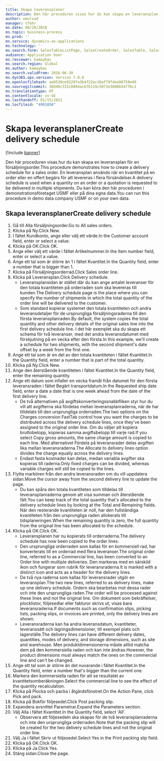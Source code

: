 ```yaml
---
title: Skapa leveransplaner
description: Den här proceduren visas hur du kan skapa en leveransplan för en försäljningsorder.
author: omulvad
manager: tfehr
ms.date: 08/29/2018
ms.topic: business-process
ms.prod: ''
ms.service: dynamics-ax-applications
ms.technology: ''
ms.search.form: SalesTableListPage, SalesCreateOrder, SalesTable, SalesDeliverySchedule, SalesEditLines,  SrsReportViewerForm
audience: Application User
ms.reviewer: kamaybac
ms.search.region: Global
ms.author: kamaybac
ms.search.validFrom: 2016-06-30
ms.dyn365.ops.version: Version 7.0.0
ms.openlocfilehash: aa9539ce92297a3b4f22ac18af79fdea98759e49
ms.sourcegitcommit: 38d40c331c8894acb7b119c5073e3088b54776c1
ms.translationtype: HT
ms.contentlocale: sv-SE
ms.lasthandoff: 01/15/2021
ms.locfileid: "4991850"
---
```

# <a name="create-delivery-schedule"></a><span data-ttu-id="cdd25-103">Skapa leveransplaner</span><span class="sxs-lookup"><span data-stu-id="cdd25-103">Create delivery schedule</span></span>

[!include [banner](../../includes/banner.md)]

<span data-ttu-id="cdd25-104">Den här proceduren visas hur du kan skapa en leveransplan för en försäljningsorder.</span><span class="sxs-lookup"><span data-stu-id="cdd25-104">This procedure demonstrates how to create a delivery schedule for a sales order.</span></span> <span data-ttu-id="cdd25-105">En leveransplan används när en kvantitet på en order eller en offert begärs för att levereras i flera försändelser.</span><span class="sxs-lookup"><span data-stu-id="cdd25-105">A delivery schedule is used when a quantity on an order or a quotation is requested to be delivered in multiple shipments.</span></span> <span data-ttu-id="cdd25-106">Du kan köra den här proceduren i demonstrationsföretaget USMF eller på dina egna data.</span><span class="sxs-lookup"><span data-stu-id="cdd25-106">You can run this procedure in demo data company USMF or on your own data.</span></span>


## <a name="create-delivery-schedule"></a><span data-ttu-id="cdd25-107">Skapa leveransplaner</span><span class="sxs-lookup"><span data-stu-id="cdd25-107">Create delivery schedule</span></span>
1. <span data-ttu-id="cdd25-108">Gå till Alla försäljningsorder.</span><span class="sxs-lookup"><span data-stu-id="cdd25-108">Go to All sales orders.</span></span>
2. <span data-ttu-id="cdd25-109">Klicka på Ny.</span><span class="sxs-lookup"><span data-stu-id="cdd25-109">Click New.</span></span>
3. <span data-ttu-id="cdd25-110">I fältet Kundkonto, ange eller välj ett värde.</span><span class="sxs-lookup"><span data-stu-id="cdd25-110">In the Customer account field, enter or select a value.</span></span>
4. <span data-ttu-id="cdd25-111">Klicka på OK.</span><span class="sxs-lookup"><span data-stu-id="cdd25-111">Click OK.</span></span>
5. <span data-ttu-id="cdd25-112">Ange eller välj ett värde i fältet Artikelnummer.</span><span class="sxs-lookup"><span data-stu-id="cdd25-112">In the Item number field, enter or select a value.</span></span>
6. <span data-ttu-id="cdd25-113">Ange ett tal som är större än 1 i fältet Kvantitet.</span><span class="sxs-lookup"><span data-stu-id="cdd25-113">In the Quantity field, enter a number that is bigger than 1.</span></span>
7. <span data-ttu-id="cdd25-114">Klicka på Försäljningsorderrad.</span><span class="sxs-lookup"><span data-stu-id="cdd25-114">Click Sales order line.</span></span>
8. <span data-ttu-id="cdd25-115">Klicka på Leveransplan.</span><span class="sxs-lookup"><span data-stu-id="cdd25-115">Click Delivery schedule.</span></span>
    * <span data-ttu-id="cdd25-116">Leveransplansidan är stället där du kan ange antalet leveranser för den totala kvantiteten på orderraden som ska levereras till kunden.</span><span class="sxs-lookup"><span data-stu-id="cdd25-116">The Delivery schedule page is the place where you can specify the number of shipments in which the total quantity of the order line will be delivered to the customer.</span></span>    
    * <span data-ttu-id="cdd25-117">Som standard kopierar systemet den totala kvantiteten och andra leveransdetaljer för de ursprungliga försäljningsraderna till den första leveransplanraden.</span><span class="sxs-lookup"><span data-stu-id="cdd25-117">By default, the system copies the total quantity and other delivery details of the original sales line into the first delivery schedule line.</span></span> <span data-ttu-id="cdd25-118">I det här exemplet ska du skapa ett schema för två leveranser, med det andra leveransdatumet med förskjutning på en vecka efter den första.</span><span class="sxs-lookup"><span data-stu-id="cdd25-118">In this example, we'll create a schedule for two shipments, with the second shipment's date offset by a week from the first one.</span></span>  
9. <span data-ttu-id="cdd25-119">Ange ett tal som är en del av den totala kvantiteten i fältet Kvantitet.</span><span class="sxs-lookup"><span data-stu-id="cdd25-119">In the Quantity field, enter a number that is part of the total quantity.</span></span>
10. <span data-ttu-id="cdd25-120">Klicka på Ny.</span><span class="sxs-lookup"><span data-stu-id="cdd25-120">Click New.</span></span>
11. <span data-ttu-id="cdd25-121">Ange den återstående kvantiteten i fältet Kvantitet.</span><span class="sxs-lookup"><span data-stu-id="cdd25-121">In the Quantity field, enter the remaining quantity.</span></span>
12. <span data-ttu-id="cdd25-122">Ange ett datum som infaller en vecka framåt från datumet för den första leveransraden i fältet Begärt transportdatum.</span><span class="sxs-lookup"><span data-stu-id="cdd25-122">In the Requested ship date field, enter a date a date that is one week ahead from the date of the first delivery line.</span></span>
    * <span data-ttu-id="cdd25-123">De två alternativen på avgiftskonverteringssnabbfliken styr hur du vill att avgifterna ska fördelas mellan leveransplanraderna, när de har tilldelats till den ursprungliga orderraden.</span><span class="sxs-lookup"><span data-stu-id="cdd25-123">The two options on the Charges conversion FastTab control how you want the charges to be distributed across the delivery schedule lines, once they've been assigned to the original order line.</span></span> <span data-ttu-id="cdd25-124">Om du väljer att kopiera bruttobelopp, kopieras samma avgiftsbelopp till varje rad.</span><span class="sxs-lookup"><span data-stu-id="cdd25-124">If you select Copy gross amounts, the same charge amount is copied to each line.</span></span> <span data-ttu-id="cdd25-125">Med alternativet Fördela på leveransrader delas avgiften lika mellan leveransraderna.</span><span class="sxs-lookup"><span data-stu-id="cdd25-125">The Allocate to delivery lines option divides the charge equally across the delivery lines.</span></span>  
    * <span data-ttu-id="cdd25-126">Endast fasta kostnader kan delas, medan variabla avgifter ska kopieras till raderna.</span><span class="sxs-lookup"><span data-stu-id="cdd25-126">Only fixed charges can be divided, whereas variable charges will still be copied to the lines.</span></span>  
13. <span data-ttu-id="cdd25-127">Flytta markören från den andra leveransraden om du vill uppdatera sidan.</span><span class="sxs-lookup"><span data-stu-id="cdd25-127">Move the cursor away from the second delivery line to update the page.</span></span>
    * <span data-ttu-id="cdd25-128">Du kan spåra den totala kvantiteten som tilldelas till leveransplanraderna genom att visa summan och återstående fält.</span><span class="sxs-lookup"><span data-stu-id="cdd25-128">You can keep track of the total quantity that's allocated to the delivery schedule lines by looking at the Total and Remaining fields.</span></span> <span data-ttu-id="cdd25-129">När den resterande kvantiteten är noll, har den fullständiga kvantiteten från den ursprungliga raden allokerats till tidsplaneringen.</span><span class="sxs-lookup"><span data-stu-id="cdd25-129">When the remaining quantity is zero, the full quantity from the original line has been allocated to the schedule.</span></span>   
14. <span data-ttu-id="cdd25-130">Klicka på OK.</span><span class="sxs-lookup"><span data-stu-id="cdd25-130">Click OK.</span></span>
    * <span data-ttu-id="cdd25-131">Leveransplanen har nu kopierats till orderraderna.</span><span class="sxs-lookup"><span data-stu-id="cdd25-131">The delivery schedule has now been copied to the order lines.</span></span>   
    * <span data-ttu-id="cdd25-132">Den ursprungliga orderraden som kallas för en kommersiell rad, har konverterats till en orderrad med flera leveranser.</span><span class="sxs-lookup"><span data-stu-id="cdd25-132">The original order line, referred to as a Commercial line, has been converted to an Order line with multiple deliveries.</span></span> <span data-ttu-id="cdd25-133">Den markeras med en särskild ikon och fungerar som rubrik för leveransraderna.</span><span class="sxs-lookup"><span data-stu-id="cdd25-133">It is marked with a distinct icon and acts as a header for the delivery lines.</span></span>  
    * <span data-ttu-id="cdd25-134">De två nya raderna som kallas för leveransrader utgör en leveransplan.</span><span class="sxs-lookup"><span data-stu-id="cdd25-134">The two new lines, referred to as delivery lines, make up one delivery schedule.</span></span> <span data-ttu-id="cdd25-135">Ordern ska bearbetas mot dessa rader och inte den ursprungliga raden.</span><span class="sxs-lookup"><span data-stu-id="cdd25-135">The order will be processed against these lines and not the original line.</span></span> <span data-ttu-id="cdd25-136">Om dokument som bekräftelser, plocklistor, följesedlar eller fakturor skrivs ut, visas bara leveransraderna.</span><span class="sxs-lookup"><span data-stu-id="cdd25-136">If documents such as confirmation slips, picking lists, packing slips, or invoices are printed, only the delivery lines are shown.</span></span>   
    * <span data-ttu-id="cdd25-137">Leveransraderna kan ha andra leveransdatum, kvantiteter, leveranssätt och lagringsdimensioner, till exempel plats och lagerställe.</span><span class="sxs-lookup"><span data-stu-id="cdd25-137">The delivery lines can have different delivery dates, quantities, modes of delivery, and storage dimensions, such as site and warehouse.</span></span> <span data-ttu-id="cdd25-138">Men produktdimensionerna måste alltid matcha dem på den kommersiella raden och kan inte ändras.</span><span class="sxs-lookup"><span data-stu-id="cdd25-138">However, the product dimensions must always match the ones on the commercial line and can't be changed.</span></span>  
15. <span data-ttu-id="cdd25-139">Ange ett tal som är större än det nuvarande i fältet Kvantitet.</span><span class="sxs-lookup"><span data-stu-id="cdd25-139">In the Quantity field, enter a number that's bigger than the current one.</span></span>
16. <span data-ttu-id="cdd25-140">Markera den kommersiella raden för att se resultatet av kvantitetsomberäkningen.</span><span class="sxs-lookup"><span data-stu-id="cdd25-140">Select the commercial line to see the effect of the quantity recalculation.</span></span>
17. <span data-ttu-id="cdd25-141">Klicka på Plocka och packa i åtgärdsfönstret.</span><span class="sxs-lookup"><span data-stu-id="cdd25-141">On the Action Pane, click Pick and pack.</span></span>
18. <span data-ttu-id="cdd25-142">Klicka på Bokför följesedel.</span><span class="sxs-lookup"><span data-stu-id="cdd25-142">Click Post packing slip.</span></span>
19. <span data-ttu-id="cdd25-143">Expandera avsnittet Parametrar.</span><span class="sxs-lookup"><span data-stu-id="cdd25-143">Expand the Parameters section.</span></span>
20. <span data-ttu-id="cdd25-144">Välj Alla i fältet Kvantitet.</span><span class="sxs-lookup"><span data-stu-id="cdd25-144">In the Quantity field, select 'All'.</span></span>
    * <span data-ttu-id="cdd25-145">Observera att följesedeln ska skapas för de två leveransplanraderna och inte den ursprungliga orderraden.</span><span class="sxs-lookup"><span data-stu-id="cdd25-145">Note that the packing slip will be created for the two delivery schedule lines and not the original order line.</span></span>  
21. <span data-ttu-id="cdd25-146">Välj Ja i fältet Skriv ut följesedel.</span><span class="sxs-lookup"><span data-stu-id="cdd25-146">Select Yes in the Print packing slip field.</span></span>
22. <span data-ttu-id="cdd25-147">Klicka på OK.</span><span class="sxs-lookup"><span data-stu-id="cdd25-147">Click OK.</span></span>
23. <span data-ttu-id="cdd25-148">Klicka på Ja.</span><span class="sxs-lookup"><span data-stu-id="cdd25-148">Click Yes.</span></span>
24. <span data-ttu-id="cdd25-149">Stäng sidan.</span><span class="sxs-lookup"><span data-stu-id="cdd25-149">Close the page.</span></span>
